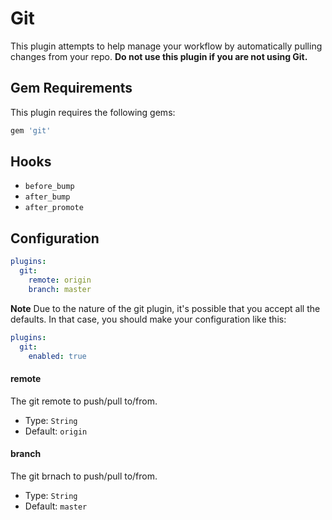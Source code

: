 Git
===
This plugin attempts to help manage your workflow by automatically pulling changes from your repo. **Do not use this plugin if you are not using Git.**

Gem Requirements
----------------
This plugin requires the following gems:

```ruby
gem 'git'
```

Hooks
-----
- `before_bump`
- `after_bump`
- `after_promote`

Configuration
-------------
```yaml
plugins:
  git:
    remote: origin
    branch: master
```

**Note** Due to the nature of the git plugin, it's possible that you accept all the defaults. In that case, you should make your configuration like this:

```yaml
plugins:
  git:
    enabled: true
```

#### remote
The git remote to push/pull to/from.

- Type: `String`
- Default: `origin`

#### branch
The git brnach to push/pull to/from.

- Type: `String`
- Default: `master`
